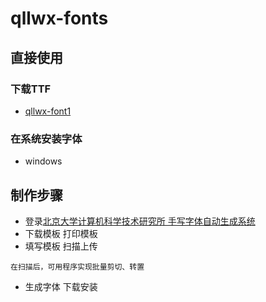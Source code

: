 # qllwx-fonts
## 直接使用 
### 下载TTF
- [qllwx-font1]('fonts/qllwx-font1.ttf')
### 在系统安装字体
- windows

## 制作步骤
- 登录[北京大学计算机科学技术研究所 手写字体自动生成系统](http://www.flexifont.com/flexifont-chn/login/)
- 下载模板 打印模板
- 填写模板  扫描上传
~~~
在扫描后，可用程序实现批量剪切、转置
~~~
- 生成字体  下载安装

